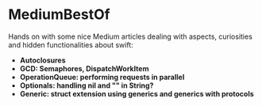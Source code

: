 # MediumBestOf
Hands on with some nice Medium articles dealing with aspects, curiosities and hidden functionalities about swift:



* **Autoclosures**
* **GCD: Semaphores, DispatchWorkItem**
* **OperationQueue: performing requests in parallel**
* **Optionals: handling nil and "" in String?**
* **Generic: struct extension using generics and generics with protocols**
